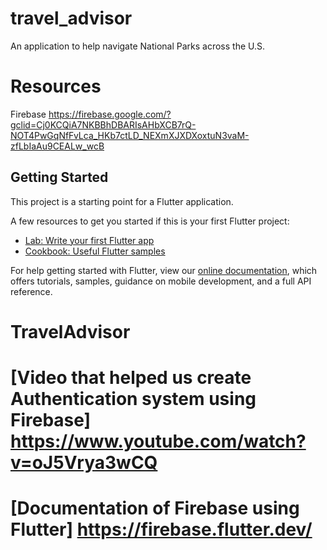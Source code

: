 # travel_advisor

An application to help navigate National Parks across the U.S.

# Resources
Firebase https://firebase.google.com/?gclid=Cj0KCQiA7NKBBhDBARIsAHbXCB7rQ-NOT4PwGqNfFvLca_HKb7ctLD_NEXmXJXDXoxtuN3vaM-zfLbIaAu9CEALw_wcB

## Getting Started

This project is a starting point for a Flutter application.

A few resources to get you started if this is your first Flutter project:

- [Lab: Write your first Flutter app](https://flutter.dev/docs/get-started/codelab)
- [Cookbook: Useful Flutter samples](https://flutter.dev/docs/cookbook)

For help getting started with Flutter, view our
[online documentation](https://flutter.dev/docs), which offers tutorials,
samples, guidance on mobile development, and a full API reference.
# TravelAdvisor
# [Video that helped us create Authentication system using Firebase] https://www.youtube.com/watch?v=oJ5Vrya3wCQ
# [Documentation of Firebase using Flutter] https://firebase.flutter.dev/
